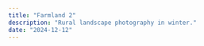 ```yaml
---
title: "Farmland 2"
description: "Rural landscape photography in winter."
date: "2024-12-12"
---
```

